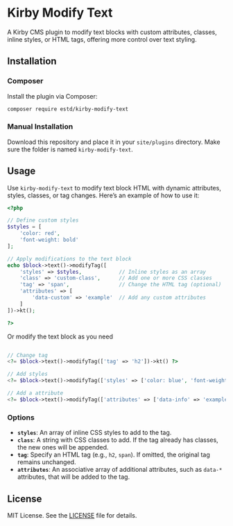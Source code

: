 
# Kirby Modify Text

A Kirby CMS plugin to modify text blocks with custom attributes, classes, inline styles, or HTML tags, offering more control over text styling.

## Installation

### Composer
Install the plugin via Composer:
```bash
composer require estd/kirby-modify-text
```

### Manual Installation
Download this repository and place it in your `site/plugins` directory. Make sure the folder is named `kirby-modify-text`.

## Usage

Use `kirby-modify-text` to modify text block HTML with dynamic attributes, styles, classes, or tag changes. Here’s an example of how to use it:

```php
<?php

// Define custom styles
$styles = [
    'color: red',
    'font-weight: bold'
];

// Apply modifications to the text block
echo $block->text()->modifyTag([
    'styles' => $styles,            // Inline styles as an array
    'class' => 'custom-class',      // Add one or more CSS classes
    'tag' => 'span',                // Change the HTML tag (optional)
    'attributes' => [
        'data-custom' => 'example'  // Add any custom attributes
    ]
])->kt();

?>
```
Or modify the text block as you need

```php

// Change tag
<?= $block->text()->modifyTag(['tag' => 'h2'])->kt() ?>

// Add styles
<?= $block->text()->modifyTag(['styles' => ['color: blue', 'font-weight: bold']])->kt() ?>

// Add a attribute
<?= $block->text()->modifyTag(['attributes' => ['data-info' => 'example']])->kt() ?>


```

### Options

- **`styles`**: An array of inline CSS styles to add to the tag.
- **`class`**: A string with CSS classes to add. If the tag already has classes, the new ones will be appended.
- **`tag`**: Specify an HTML tag (e.g., `h2`, `span`). If omitted, the original tag remains unchanged.
- **`attributes`**: An associative array of additional attributes, such as `data-*` attributes, that will be added to the tag.

## License

MIT License. See the [LICENSE](LICENSE) file for details.
